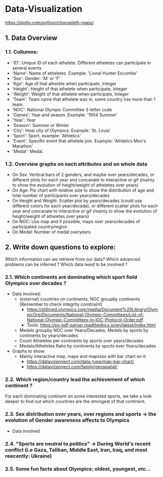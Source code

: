 # Data-Visualization
https://plotly.com/python/choropleth-maps/
## 1. Data Overview
### 1.1. Collumns:
+ 'ID': Unique ID of each athelete. Different atheletes can participate in several events
+ 'Name': Name of atheletes. Example: 'Lionel Hunter Escombe'
+ 'Sex': Gender: 'M' or 'F'
+ 'Age': Age of that athelete when participate, Integer
+ 'Height': Height of that athelete when participate, Integer
+ 'Weight': Weight of that athelete when participate, Integer
+ 'Team': Team name that athelete was in, some country has more than 1 team.
+ 'NOC': National Olympic Committee 3-letter code
+ 'Games': Year and season. Example: '1904 Summer'
+ 'Year': Year
+ 'Season': Summer or Winter
+ 'City': Host city of Olympics. Example: 'St. Louis'
+ 'Sport': Sport, example: 'Athletics'
+ 'Event': Specific event that athelete join. Example: 'Athletics Men's Marathon'
+ 'Medal': Medal.
### 1.2. Overview graphs on each attributes and on whole data
+ On Sex: Vertical bars of 2 genders, and maybe over years/decades, or different plots for each year and concanate to interactive or gif (mainly to show the evolution of height/weight of atheletes over years)
+ On Age: Pie chart with relative size to show the distribution of age and total number of participants over years/decades
+ On Height and Weight: Scatter plot by years/decades (could use different colors for each year/decade), or different scatter plots for each year and concanate to interactive or gif (mainly to show the evolution of height/weight of atheletes over years)
+ On NOC: Use map and if possible, maps over years/decades of participated country/region
+ On Medal: Number of medal overyears.
## 2. Write down questions to explore:
Which information can we retrieve from our data? 
Which advanced problems can be inferred ?
Which data need to be involved ?
### 2.1. Which continents are dominating which sport field Olympics over decades ?
+ Data involved: 
  + (external) countries on continents, NOC groupby continents (Remember to check integrity constraint)
    + https://stillmed.olympics.com/media/Document%20Library/OlympicOrg/Documents/National-Olympic-Committees/List-of-National-Olympic-Committees-in-IOC-Protocol-Order.pdf
    + Tools: https://py-pdf-parser.readthedocs.io/en/latest/index.html
  + Medals groupby NOC over Years/Decades, Medals by sports by continents by years/decades 
  + Count Atheletes per continents by sports over years/decades
  + Medals/Atheletes Ratio by continents by sports over Years/decades
+ Graphs to show:
  + Mainly interactive map, maps and mapssss with bar chart on it: 
    + https://datavizproject.com/data-type/map-bar-chart/
    + https://datavizproject.com/family/geospatial/
### 2.2. Which region/country lead the achievement of which continent ?
For each dominating continent on some interested sports, we take a look deeper to find out which countries are the strongest of that continent.
### 2.3. Sex distribution over years, over regions and sports -> the evolution of Gender awareness affects to Olympics
+ Data involved
### 2.4. "Sports are neutral to politics" -> During World's recent conflict (i.e Gaza, Taliban, Middle East, Iran, Iraq, and most reecently: Ukraine)
### 2.5. Some fun facts about Olympics: oldest, youngest, etc...
